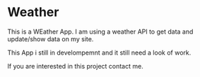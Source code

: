 # Weather
This is a WEather App. I  am using a weather API to get data and update/show data on my site.

This App i still in develompemnt and it still need a look of work.

If you are interested in this project contact me.
